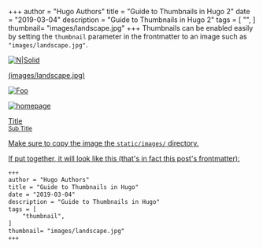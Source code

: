 +++
author = "Hugo Authors"
title = "Guide to Thumbnails in Hugo 2"
date = "2019-03-04"
description = "Guide to Thumbnails in Hugo 2"
tags = [
    "",
]
thumbnail= "images/landscape.jpg"
+++
Thumbnails can be enabled easily by setting the `thumbnail` parameter in the frontmatter to an image such as `"images/landscape.jpg"`. 

[![N|Solid](https://image.shutterstock.com/image-photo/closeup-nature-view-green-leaf-600w-387062149.jpg)](https://nodesource.com/products/nsolid)

[(images/landscape.jpg)](https://nodesource.com/products/nsolid)

<a href="http://google.com.au/" rel="some text">![Foo](http://www.google.com.au/images/nav_logo7.png)</a>

[![homepage][1]][2]

[1]:  http://commonmark.org/help/images/favicon.png
[2]:  http://commonmark.org "Redirect to homepage"

<link rel="stylesheet" href="https://cdn.jsdelivr.net/npm/bulma@0.8.0/css/bulma.min.css">
<section class="section">
<div class="container">
<div class="columns is-centered">
<div class="column is-half">
<a class="box" href="https://bio.fwd2cv.com" aria-label="Pizza Dough">
<div class="is-flex">
<div>
<div>Title</div>
<small class="has-text-grey">Sub Title</small>
</div>
</div>
<div style="margin-top:.1em">



Make sure to copy the image the `static/images/` directory.

If put together, it will look like this (that's in fact this post's frontmatter):

```md
+++
author = "Hugo Authors"
title = "Guide to Thumbnails in Hugo"
date = "2019-03-04"
description = "Guide to Thumbnails in Hugo"
tags = [
    "thumbnail",
]
thumbnail= "images/landscape.jpg"
+++
```


